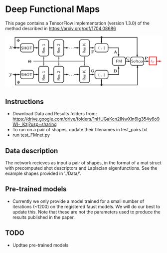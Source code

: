 # Deep Functional Maps
This page contains a TensorFlow implementation (version 1.3.0) of the method described in https://arxiv.org/pdf/1704.08686

![Alt text](/fmnet.png?raw=true "Teaser")


## Instructions
* Download Data and Results folders from: https://drive.google.com/drive/folders/1nHUGaKcn2INwXln6Ig354y6o9WI-_Kzj?usp=sharing
* To run on a pair of shapes, update their filenames in test_pairs.txt
* run test_FMnet.py

## Data description
The network recieves as input a pair of shapes, in the format of a mat struct with precomputed shot descriptors and Laplacian eigenfunctions. See the example shapes provided in './Data/'.

## Pre-trained models
* Currently we only provide a model trained for a small number of iterations (~1200) on the registered faust models. We will do our best to update this. Note that these are not the parameters used to produce the results published in the paper.  

## TODO
* Updtae pre-trained models
